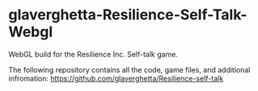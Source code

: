 # glaverghetta-Resilience-Self-Talk-Webgl
WebGL build for the Resilience Inc. Self-talk game.

The following repository contains all the code, game files, and additional infromation:
https://github.com/glaverghetta/Resilience-self-talk
